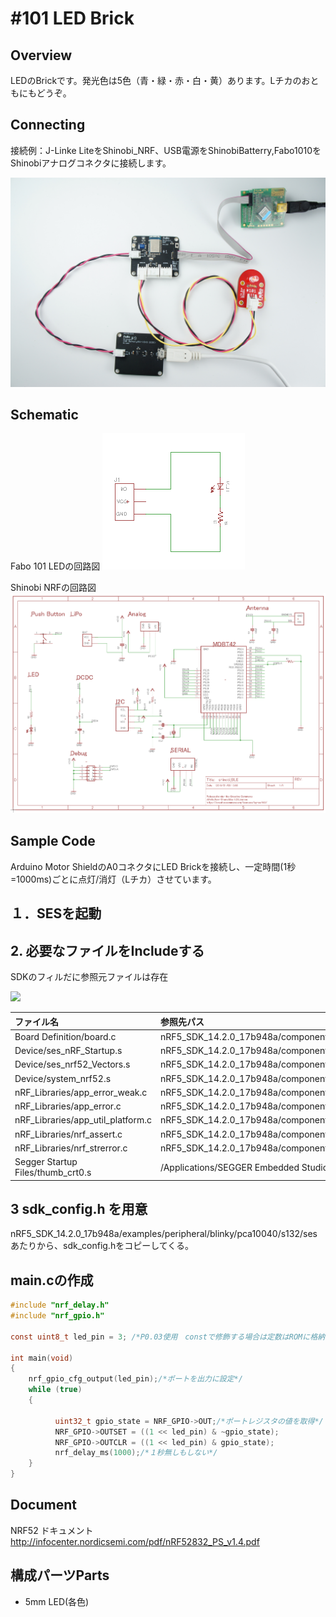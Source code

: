 # #101 LED Brick


<!--COLORME-->

## Overview
LEDのBrickです。発光色は5色（青・緑・赤・白・黄）あります。Lチカのおともにもどうぞ。

## Connecting
接続例：J-Linke LiteをShinobi_NRF、USB電源をShinobiBatterry,Fabo1010をShinobiアナログコネクタに接続します。

![](/img/101/led002.jpg)

## Schematic

Fabo 101 LEDの回路図
![](/img/101/led003.png)

Shinobi NRFの回路図
![](/img/101/led004.png)

## Sample Code
Arduino Motor ShieldのA0コネクタにLED Brickを接続し、一定時間(1秒=1000ms)ごとに点灯/消灯（Lチカ）させています。

## １．SESを起動

## 2. 必要なファイルをIncludeする

SDKのフィルだに参照元ファイルは存在

![](./img/led001.jpg)

|ファイル名|参照先パス|
|:--|:--|
|Board Definition/board.c|nRF5_SDK_14.2.0_17b948a/components/boards/boards.c|
|Device/ses_nRF_Startup.s|nRF5_SDK_14.2.0_17b948a/components/toolchain/ses/ses_nRF_Startup.s|
|Device/ses_nrf52_Vectors.s|nRF5_SDK_14.2.0_17b948a/components/toolchain/ses/ses_nrf52_Vectors.s|
|Device/system_nrf52.s|nRF5_SDK_14.2.0_17b948a/components/toolchain/system_nrf52.c|
|nRF_Libraries/app_error_weak.c|nRF5_SDK_14.2.0_17b948a/components/libraries/util/app_error_weak.c|
|nRF_Libraries/app_error.c|nRF5_SDK_14.2.0_17b948a/components/libraries/util/app_error.c|
|nRF_Libraries/app_util_platform.c|nRF5_SDK_14.2.0_17b948a/components/libraries/util/app_util_platform.c|
|nRF_Libraries/nrf_assert.c|nRF5_SDK_14.2.0_17b948a/components/libraries/util/nrf_assert.c|
|nRF_Libraries/nrf_strerror.c|nRF5_SDK_14.2.0_17b948a/components/libraries/strerror/nrf_strerror.c|
|Segger Startup Files/thumb_crt0.s|/Applications/SEGGER Embedded Studio for ARM 4.10/source/thumb_crt0.s|

## 3 sdk_config.h を用意

nRF5_SDK_14.2.0_17b948a/examples/peripheral/blinky/pca10040/s132/ses
あたりから、sdk_config.hをコピーしてくる。

## main.cの作成

```c
#include "nrf_delay.h"
#include "nrf_gpio.h"

const uint8_t led_pin = 3; /*P0.03使用　constで修飾する場合は定数はROMに格納されRAM領域の節約になる*/

int main(void)
{
    nrf_gpio_cfg_output(led_pin);/*ポートを出力に設定*/
    while (true)
    {

          uint32_t gpio_state = NRF_GPIO->OUT;/*ポートレジスタの値を取得*/
          NRF_GPIO->OUTSET = ((1 << led_pin) & ~gpio_state);
          NRF_GPIO->OUTCLR = ((1 << led_pin) & gpio_state);
          nrf_delay_ms(1000);/*１秒無しもしない*/
    }
}
```

## Document
NRF52 ドキュメント
http://infocenter.nordicsemi.com/pdf/nRF52832_PS_v1.4.pdf

## 構成パーツParts
- 5mm LED(各色)
